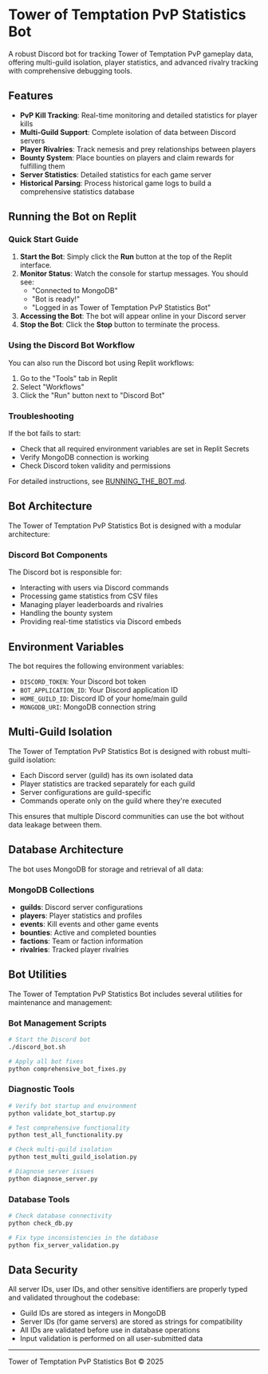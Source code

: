 # Tower of Temptation PvP Statistics Bot

A robust Discord bot for tracking Tower of Temptation PvP gameplay data, offering multi-guild isolation, player statistics, and advanced rivalry tracking with comprehensive debugging tools.

## Features

- **PvP Kill Tracking**: Real-time monitoring and detailed statistics for player kills
- **Multi-Guild Support**: Complete isolation of data between Discord servers
- **Player Rivalries**: Track nemesis and prey relationships between players
- **Bounty System**: Place bounties on players and claim rewards for fulfilling them
- **Server Statistics**: Detailed statistics for each game server
- **Historical Parsing**: Process historical game logs to build a comprehensive statistics database

## Running the Bot on Replit

### Quick Start Guide

1. **Start the Bot**: Simply click the **Run** button at the top of the Replit interface.
2. **Monitor Status**: Watch the console for startup messages. You should see:
   - "Connected to MongoDB"
   - "Bot is ready!"
   - "Logged in as Tower of Temptation PvP Statistics Bot"
3. **Accessing the Bot**: The bot will appear online in your Discord server
4. **Stop the Bot**: Click the **Stop** button to terminate the process.

### Using the Discord Bot Workflow

You can also run the Discord bot using Replit workflows:

1. Go to the "Tools" tab in Replit
2. Select "Workflows"
3. Click the "Run" button next to "Discord Bot"

### Troubleshooting

If the bot fails to start:
- Check that all required environment variables are set in Replit Secrets
- Verify MongoDB connection is working
- Check Discord token validity and permissions

For detailed instructions, see [RUNNING_THE_BOT.md](RUNNING_THE_BOT.md).

## Bot Architecture

The Tower of Temptation PvP Statistics Bot is designed with a modular architecture:

### Discord Bot Components

The Discord bot is responsible for:
- Interacting with users via Discord commands
- Processing game statistics from CSV files
- Managing player leaderboards and rivalries
- Handling the bounty system
- Providing real-time statistics via Discord embeds

## Environment Variables

The bot requires the following environment variables:

- `DISCORD_TOKEN`: Your Discord bot token
- `BOT_APPLICATION_ID`: Your Discord application ID  
- `HOME_GUILD_ID`: Discord ID of your home/main guild
- `MONGODB_URI`: MongoDB connection string

## Multi-Guild Isolation

The Tower of Temptation PvP Statistics Bot is designed with robust multi-guild isolation:

- Each Discord server (guild) has its own isolated data
- Player statistics are tracked separately for each guild
- Server configurations are guild-specific
- Commands operate only on the guild where they're executed

This ensures that multiple Discord communities can use the bot without data leakage between them.

## Database Architecture

The bot uses MongoDB for storage and retrieval of all data:

### MongoDB Collections
- **guilds**: Discord server configurations
- **players**: Player statistics and profiles
- **events**: Kill events and other game events
- **bounties**: Active and completed bounties
- **factions**: Team or faction information
- **rivalries**: Tracked player rivalries

## Bot Utilities

The Tower of Temptation PvP Statistics Bot includes several utilities for maintenance and management:

### Bot Management Scripts

```bash
# Start the Discord bot
./discord_bot.sh

# Apply all bot fixes
python comprehensive_bot_fixes.py
```

### Diagnostic Tools

```bash
# Verify bot startup and environment
python validate_bot_startup.py

# Test comprehensive functionality
python test_all_functionality.py

# Check multi-guild isolation
python test_multi_guild_isolation.py

# Diagnose server issues
python diagnose_server.py
```

### Database Tools

```bash
# Check database connectivity
python check_db.py

# Fix type inconsistencies in the database
python fix_server_validation.py
```

## Data Security

All server IDs, user IDs, and other sensitive identifiers are properly typed and validated throughout the codebase:

- Guild IDs are stored as integers in MongoDB
- Server IDs (for game servers) are stored as strings for compatibility
- All IDs are validated before use in database operations
- Input validation is performed on all user-submitted data

---

Tower of Temptation PvP Statistics Bot © 2025